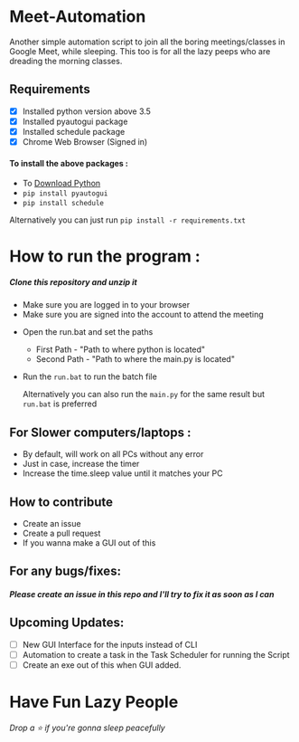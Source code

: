 # Meet-Automation

Another simple automation script to join all the boring meetings/classes in Google Meet, while sleeping.
This too is for all the lazy peeps who are dreading the morning classes.

## Requirements 
- [x] Installed python version above 3.5
- [x] Installed pyautogui package
- [x] Installed schedule package
- [x] Chrome Web Browser (Signed in)

#### To install the above packages :
+ To [Download Python](https://www.python.org/downloads/)
+ `pip install pyautogui`
+ `pip install schedule`

Alternatively you can just run `pip install -r requirements.txt`

# How to run the program :
##### Clone this repository and unzip it

+ Make sure you are logged in to your browser
+ Make sure you are signed into the account to attend the meeting

* Open the run.bat and set the paths
  * First Path - "Path to where python is located"
  * Second Path - "Path to where the main.py is located"
* Run the `run.bat` to run the batch file

  Alternatively you can also run the `main.py` for the same result but `run.bat` is preferred
  
## For Slower computers/laptops :

+ By default, will work on all PCs without any error
+ Just in case, increase the timer 
+ Increase the time.sleep value until it matches your PC
  
## How to contribute 
 + Create an issue 
 + Create a pull request
 + If you wanna make a GUI out of this 
  
  
## For any bugs/fixes:
##### Please create an issue in this repo and I'll try to fix it as soon as I can

## Upcoming Updates:
- [ ] New GUI Interface for the inputs instead of CLI
- [ ] Automation to create a task in the Task Scheduler for running the Script
- [ ] Create an exe out of this when GUI added.

# Have Fun Lazy People
_*Drop a ⭐ if you're gonna sleep peacefully*_

  
